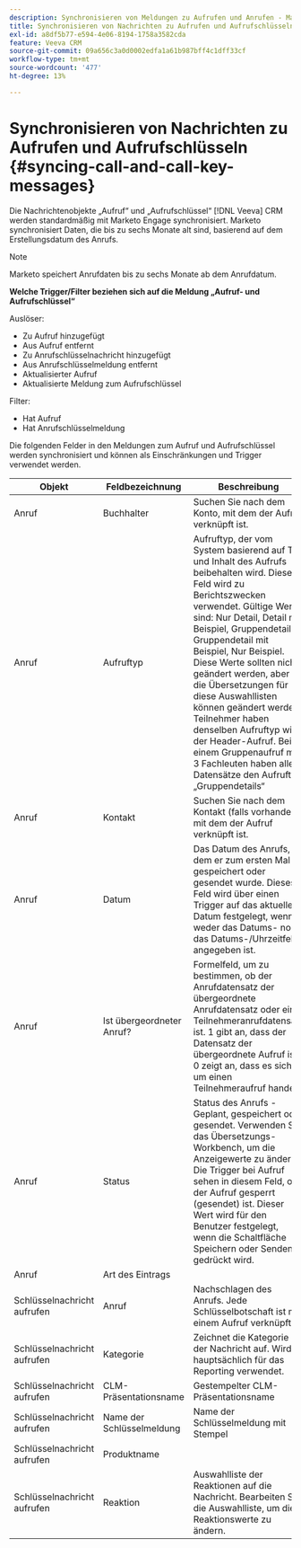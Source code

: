 ```yaml
---
description: Synchronisieren von Meldungen zu Aufrufen und Anrufen - Marketo-Dokumente - Produktdokumentation
title: Synchronisieren von Nachrichten zu Aufrufen und Aufrufschlüsseln
exl-id: a8df5b77-e594-4e06-8194-1758a3582cda
feature: Veeva CRM
source-git-commit: 09a656c3a0d0002edfa1a61b987bff4c1dff33cf
workflow-type: tm+mt
source-wordcount: '477'
ht-degree: 13%

---
```


# Synchronisieren von Nachrichten zu Aufrufen und Aufrufschlüsseln {#syncing-call-and-call-key-messages}

Die Nachrichtenobjekte „Aufruf“ und „Aufrufschlüssel“ [!DNL Veeva] CRM werden standardmäßig mit Marketo Engage synchronisiert. Marketo synchronisiert Daten, die bis zu sechs Monate alt sind, basierend auf dem Erstellungsdatum des Anrufs.

>[!NOTE]
>
>Marketo speichert Anrufdaten bis zu sechs Monate ab dem Anrufdatum.

**Welche Trigger/Filter beziehen sich auf die Meldung „Aufruf- und Aufrufschlüssel“**

Auslöser:

* Zu Aufruf hinzugefügt
* Aus Aufruf entfernt
* Zu Anrufschlüsselnachricht hinzugefügt
* Aus Anrufschlüsselmeldung entfernt
* Aktualisierter Aufruf
* Aktualisierte Meldung zum Aufrufschlüssel

Filter:

* Hat Aufruf
* Hat Anrufschlüsselmeldung

Die folgenden Felder in den Meldungen zum Aufruf und Aufrufschlüssel werden synchronisiert und können als Einschränkungen und Trigger verwendet werden.

<table>
  <colgroup>
    <col>
    <col>
    <col>
    <col>
    <col>
  </colgroup>
  <thead>
    <tr>
      <th>
        Objekt
      </th>
      <th>
        Feldbezeichnung
      </th>
      <th>
        Beschreibung
      </th>
      <th>
        Feldname
      </th>
      <th>
        Datentyp
      </th>
    </tr>
  </thead>
  <tbody>
    <tr>
      <td>Anruf</td>
      <td>Buchhalter</td>
      <td>Suchen Sie nach dem Konto, mit dem der Aufruf verknüpft ist.</td>
      <td>Account_vod__c</td>
      <td>Lookup (Konto)</td>
    </tr>
    <tr>
      <td>Anruf</td>
      <td>Aufruftyp</td>
      <td>Aufruftyp, der vom System basierend auf Typ und Inhalt des Aufrufs beibehalten wird. Dieses Feld wird zu Berichtszwecken verwendet. Gültige Werte sind: Nur Detail, Detail mit Beispiel, Gruppendetails, Gruppendetail mit Beispiel, Nur Beispiel. Diese Werte sollten nicht geändert werden, aber die Übersetzungen für diese Auswahllisten können geändert werden. Teilnehmer haben denselben Aufruftyp wie der Header-Aufruf. Bei einem Gruppenaufruf mit 3 Fachleuten haben alle 4 Datensätze den Aufruftyp „Gruppendetails“</td>
      <td>call_type_vod__c</td>
      <td>Auswahlliste</td>
    </tr>
    <tr>
     <td>Anruf</td>
      <td>Kontakt</td>
      <td>Suchen Sie nach dem Kontakt (falls vorhanden), mit dem der Aufruf verknüpft ist.</td>
      <td>Kontakt_vod__c</td>
      <td>Lookup(contact)</td>
    </tr>
    <tr>
      <td>Anruf</td>
      <td>Datum</td>
      <td>Das Datum des Anrufs, an dem er zum ersten Mal gespeichert oder gesendet wurde. Dieses Feld wird über einen Trigger auf das aktuelle Datum festgelegt, wenn weder das Datums- noch das Datums-/Uhrzeitfeld angegeben ist.</td>
      <td>call_date_vod__c</td>
      <td>Datum</td>
    </tr>
    <tr>
      <td>Anruf</td>
      <td>Ist übergeordneter Anruf?</td>
      <td>Formelfeld, um zu bestimmen, ob der Anrufdatensatz der übergeordnete Anrufdatensatz oder ein Teilnehmeranrufdatensatz ist. 1 gibt an, dass der Datensatz der übergeordnete Aufruf ist. 0 zeigt an, dass es sich um einen Teilnehmeraufruf handelt.</td>
      <td>is_parent_call_vod__c</td>
      <td>Formel (Zahl)</td>
    </tr>
    <tr>
      <td>Anruf</td>
      <td>Status</td>
      <td>Status des Anrufs - Geplant, gespeichert oder gesendet. Verwenden Sie das Übersetzungs-Workbench, um die Anzeigewerte zu ändern. Die Trigger bei Aufruf sehen in diesem Feld, ob der Aufruf gesperrt (gesendet) ist. Dieser Wert wird für den Benutzer festgelegt, wenn die Schaltfläche Speichern oder Senden gedrückt wird.</td>
      <td>Status_vod__c</td>
      <td>Auswahlliste</td>
    </tr>
    <tr>
      <td>Anruf</td>
      <td>Art des Eintrags</td>
      <td> </td>
      <td>RecordTypeId</td>
      <td>Art des Eintrags</td>
    </tr>
    <tr>
      <td>Schlüsselnachricht aufrufen</td>
      <td>Anruf</td>
      <td>Nachschlagen des Anrufs. Jede Schlüsselbotschaft ist mit einem Aufruf verknüpft.</td>
      <td>call2_vod__c</td>
      <td>master-detail(call)</td>
    </tr>
    <tr>
      <td>Schlüsselnachricht aufrufen</td>
      <td>Kategorie</td>
      <td>Zeichnet die Kategorie der Nachricht auf. Wird hauptsächlich für das Reporting verwendet.</td>
      <td>category_vod__c</td>
      <td>Auswahlliste</td>
    </tr>
    <tr>
      <td>Schlüsselnachricht aufrufen</td>
      <td>CLM-Präsentationsname</td>
      <td>Gestempelter CLM-Präsentationsname</td>
      <td>clm_presentation_name_vod__c</td>
      <td>Text (80)</td>
    </tr>
    <tr>
      <td>Schlüsselnachricht aufrufen</td>
      <td>Name der Schlüsselmeldung</td>
      <td>Name der Schlüsselmeldung mit Stempel</td>
      <td>key_message_name_vod__c</td>
      <td>Text (80)</td>
    </tr>
    <tr>
      <td>Schlüsselnachricht aufrufen</td>
      <td>Produktname</td>
      <td> </td>
      <td>product_name__c</td>
      <td>Formel (Text)</td>
    </tr>
    <tr>
      <td>Schlüsselnachricht aufrufen</td>
      <td>Reaktion</a>
      </td>
      <td>Auswahlliste der Reaktionen auf die Nachricht. Bearbeiten Sie die Auswahlliste, um die Reaktionswerte zu ändern.</td>
      <td>Reaction_vod__c</td>
      <td>Auswahlliste</td>
    </tr>
  </tbody>
</table>
